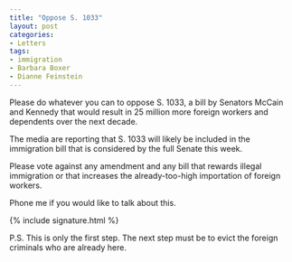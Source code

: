 ```yaml
---
title: "Oppose S. 1033"
layout: post
categories:
- Letters
tags:
- immigration
- Barbara Boxer
- Dianne Feinstein
---
```


Please do whatever you can to oppose S. 1033, a bill by Senators McCain and Kennedy that would result in 25 million more foreign workers and dependents over the next decade.

The media are reporting that S. 1033 will likely be included in the immigration bill that is considered by the full Senate this week.

Please vote against any amendment and any bill that rewards illegal immigration or that increases the already-too-high importation of foreign workers.

Phone me if you would like to talk about this.

{% include signature.html %}

P.S. This is only the first step. The next step must be to evict the foreign criminals who are already here.
